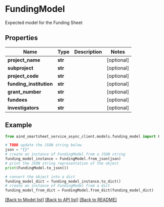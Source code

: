 # FundingModel

Expected model for the Funding Sheet

## Properties

Name | Type | Description | Notes
------------ | ------------- | ------------- | -------------
**project_name** | **str** |  | [optional] 
**subproject** | **str** |  | [optional] 
**project_code** | **str** |  | [optional] 
**funding_institution** | **str** |  | [optional] 
**grant_number** | **str** |  | [optional] 
**fundees** | **str** |  | [optional] 
**investigators** | **str** |  | [optional] 

## Example

```python
from aind_smartsheet_service_async_client.models.funding_model import FundingModel

# TODO update the JSON string below
json = "{}"
# create an instance of FundingModel from a JSON string
funding_model_instance = FundingModel.from_json(json)
# print the JSON string representation of the object
print(FundingModel.to_json())

# convert the object into a dict
funding_model_dict = funding_model_instance.to_dict()
# create an instance of FundingModel from a dict
funding_model_from_dict = FundingModel.from_dict(funding_model_dict)
```
[[Back to Model list]](../README.md#documentation-for-models) [[Back to API list]](../README.md#documentation-for-api-endpoints) [[Back to README]](../README.md)


